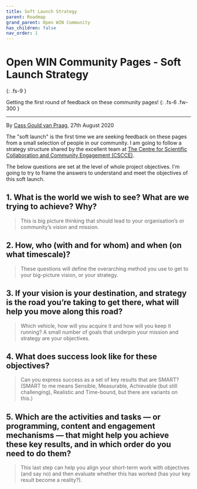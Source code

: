 ```yaml
---
title: Soft Launch Strategy
parent: Roadmap
grand_parent: Open WIN Community
has_children: false
nav_order: 1
---
```



# Open WIN Community Pages - Soft Launch Strategy
{: .fs-9 }

Getting the first round of feedback on these community pages!
{: .fs-6 .fw-300 }

---

By [Cass Gould van Praag](https://cassgvp.github.io/WIN-Open-Neuroimaging-Community/docs/community/community-who.html#community-coordinator---cassandra-gould-van-praag-sheher), 27th August 2020

The "soft launch" is the first time we are seeking feedback on these pages from a small selection of people in our community. I am going to follow a strategy structure shared by the excellent team at [The Centre for Scientific Collaboration and Community Engagement (CSCCE)](https://www.cscce.org/2019/03/14/an-agile-community-strategy-or-how-to-use-okrs-to-say-no-and-stay-focused/).

The below questions are set at the level of whole project objectives. I'm going to try to frame the answers to understand and meet the objectives of this soft launch.

## 1. What is the world we wish to see? What are we trying to achieve? Why?
> This is big picture thinking that should lead to your organisation’s or community’s vision and mission.



## 2. How, who (with and for whom) and when (on what timescale)?
> These questions will define the overarching method you use to get to your big-picture vision, or your strategy.

## 3. If your vision is your destination, and strategy is the road you’re taking to get there, what will help you move along this road?
> Which vehicle, how will you acquire it and how will you keep it running? A small number of goals that underpin your mission and strategy are your objectives.

## 4. What does success look like for these objectives?
> Can you express success as a set of key results that are SMART? (SMART to me means Sensible, Measurable, Achievable (but still challenging), Realistic and Time-bound, but there are variants on this.)

## 5. Which are the activities and tasks — or programming, content and engagement mechanisms — that might help you achieve these key results, and in which order do you need to do them?
> This last step can help you align your short-term work with objectives (and say no) and then evaluate whether this has worked (has your key result become a reality?).
